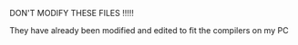 DON'T MODIFY THESE FILES !!!!!

They have already been modified and edited to fit the compilers on my PC